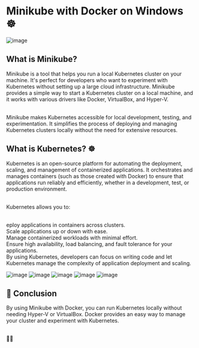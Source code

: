 <h1>Minikube with Docker on Windows ☸️</h1>
<img src="https://github.com/user-attachments/assets/d40cad59-d2e4-4bd5-ae08-ab340937db41" alt="image">


<h2>What is Minikube?</h2>
<p>Minikube is a tool that helps you run a local Kubernetes cluster on your machine. It's perfect for developers who want to experiment with Kubernetes without setting up a large cloud infrastructure. Minikube provides a simple way to start a Kubernetes cluster on a local machine, and it works with various drivers like Docker, VirtualBox, and Hyper-V.</p>

<br>Minikube makes Kubernetes accessible for local development, testing, and experimentation. It simplifies the process of deploying and managing Kubernetes clusters locally without the need for extensive resources.

<h2>What is Kubernetes? ☸️</h2>
<p>Kubernetes is an open-source platform for automating the deployment, scaling, and management of containerized applications. It orchestrates and manages containers (such as those created with Docker) to ensure that applications run reliably and efficiently, whether in a development, test, or production environment.</p>

<br>Kubernetes allows you to:

<br>eploy applications in containers across clusters.
<br>Scale applications up or down with ease.
<br>Manage containerized workloads with minimal effort.
<br>Ensure high availability, load balancing, and fault tolerance for your applications.
<br>By using Kubernetes, developers can focus on writing code and let Kubernetes manage the complexity of application deployment and scaling.

![image](https://github.com/user-attachments/assets/8f5a0b94-75ba-4d93-8095-73306bd5fe2e)
![image](https://github.com/user-attachments/assets/b3d9676b-e278-4745-9bf5-812dfa08f407)
![image](https://github.com/user-attachments/assets/7e17db3f-66fe-48d0-9338-91ebc089579b)
![image](https://github.com/user-attachments/assets/eba49c3a-6e1c-470a-9ea6-25ee8b82b8dd)
![image](https://github.com/user-attachments/assets/ab917acf-7b4a-4b79-a992-a26fe235a135)



<h2>🎯 Conclusion</h2>
By using Minikube with Docker, you can run Kubernetes locally without needing Hyper-V or VirtualBox. Docker provides an easy way to manage your cluster and experiment with Kubernetes.

<br>🚀😊
